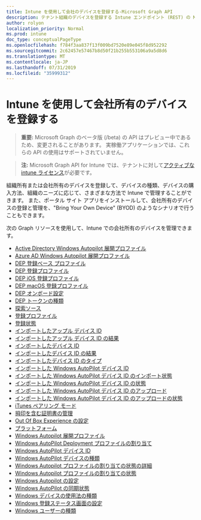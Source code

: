 ```yaml
---
title: Intune を使用して会社のデバイスを登録する-Microsoft Graph API
description: テナント組織のデバイスを登録する Intune エンドポイント (REST) の Microsoft Graph API の一覧を示します。
author: rolyon
localization_priority: Normal
ms.prod: intune
doc_type: conceptualPageType
ms.openlocfilehash: f784f3aa837f13f009bd7520e89e045f8d952292
ms.sourcegitcommit: 2c62457e57467b8d50f21b255b553106a9a5d8d6
ms.translationtype: MT
ms.contentlocale: ja-JP
ms.lasthandoff: 07/31/2019
ms.locfileid: "35999312"
---
```

# <a name="enroll-corporate-owned-devices-by-using-intune"></a>Intune を使用して会社所有のデバイスを登録する

> **重要:** Microsoft Graph のベータ版 (/beta) の API はプレビュー中であるため、変更されることがあります。 実稼働アプリケーションでは、これらの API の使用はサポートされていません。

> **注:** Microsoft Graph API for Intune では、テナントに対して[アクティブな intune ライセンス](https://go.microsoft.com/fwlink/?linkid=839381)が必要です。

組織所有または会社所有のデバイスを登録して、デバイスの種類、デバイスの購入方法、組織のニーズに応じて、さまざまな方法で Intune で管理することができます。 また、ポータル サイト アプリをインストールして、会社所有のデバイスの登録と管理を、"Bring Your Own Device" (BYOD) のようなシナリオで行うこともできます。

次の Graph リソースを使用して、Intune での会社所有のデバイスを管理できます。

- [Active Directory Windows Autopilot 展開プロファイル](intune-enrollment-activedirectorywindowsautopilotdeploymentprofile.md)
- [Azure AD Windows Autopilot 展開プロファイル](intune-enrollment-azureadwindowsautopilotdeploymentprofile.md)
- [DEP 登録ベース プロファイル](intune-enrollment-depenrollmentbaseprofile.md)
- [DEP 登録プロファイル](intune-enrollment-depenrollmentprofile.md)
- [DEP iOS 登録プロファイル](intune-enrollment-depiosenrollmentprofile.md)
- [DEP macOS 登録プロファイル](intune-enrollment-depmacosenrollmentprofile.md)
- [DEP オンボード設定](intune-enrollment-deponboardingsetting.md)
- [DEP トークンの種類](intune-enrollment-deptokentype.md)
- [探索ソース](intune-enrollment-discoverysource.md)
- [登録プロファイル](intune-enrollment-enrollmentprofile.md)
- [登録状態](intune-enrollment-enrollmentstate.md)
- [インポートしたアップル デバイス ID](intune-enrollment-importedappledeviceidentity.md)
- [インポートしたアップル デバイス ID の結果](intune-enrollment-importedappledeviceidentityresult.md)
- [インポートしたデバイス ID ](intune-enrollment-importeddeviceidentity.md)
- [インポートしたデバイス ID の結果](intune-enrollment-importeddeviceidentityresult.md)
- [インポートしたデバイス ID のタイプ](intune-enrollment-importeddeviceidentitytype.md)
- [インポートした Windows AutoPilot デバイス ID](intune-enrollment-importedwindowsautopilotdeviceidentity.md)
- [インポートした Windows AutoPilot デバイス ID のインポート状態](intune-enrollment-importedwindowsautopilotdeviceidentityimportstatus.md)
- [インポートした Windows AutoPilot デバイス ID の状態](intune-enrollment-importedwindowsautopilotdeviceidentitystate.md)
- [インポートした Windows AutoPilot デバイス ID のアップロード](intune-enrollment-importedwindowsautopilotdeviceidentityupload.md)
- [インポートした Windows AutoPilot デバイス ID のアップロードの状態](intune-enrollment-importedwindowsautopilotdeviceidentityuploadstatus.md)
- [iTunes ペアリング モード](intune-enrollment-itunespairingmode.md)
- [拇印を含む証明書の管理](intune-enrollment-managementcertificatewiththumbprint.md)
- [Out Of Box Experience の設定](intune-enrollment-outofboxexperiencesettings.md)
- [プラットフォーム](intune-enrollment-platform.md)
- [Windows Autopilot 展開プロファイル](intune-enrollment-windowsautopilotdeploymentprofile.md)
- [Windows AutoPilot Deployment プロファイルの割り当て](intune-enrollment-windowsautopilotdeploymentprofileassignment.md)
- [Windows AutoPilot デバイス ID](intune-enrollment-windowsautopilotdeviceidentity.md)
- [Windows AutoPilot デバイスの種類](intune-enrollment-windowsautopilotdevicetype.md)
- [Windows Autopilot プロファイルの割り当ての状態の詳細](intune-enrollment-windowsautopilotprofileassignmentdetailedstatus.md)
- [Windows Autopilot プロファイルの割り当ての状態](intune-enrollment-windowsautopilotprofileassignmentstatus.md)
- [Windows Autopilot の設定](intune-enrollment-windowsautopilotsettings.md)
- [Windows AutoPilot の同期状態](intune-enrollment-windowsautopilotsyncstatus.md)
- [Windows デバイスの使用法の種類](intune-enrollment-windowsdeviceusagetype.md)
- [Windows 登録ステータス画面の設定](intune-enrollment-windowsenrollmentstatusscreensettings.md)
- [Windows ユーザーの種類](intune-enrollment-windowsusertype.md)
